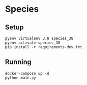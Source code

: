 # Species

## Setup

```shell
pyenv virtualenv 3.8 species_38
pyenv activate species_38
pip install -r requirements-dev.txt
```

## Running

```shell
docker-compose up -d
python main.py 
```

